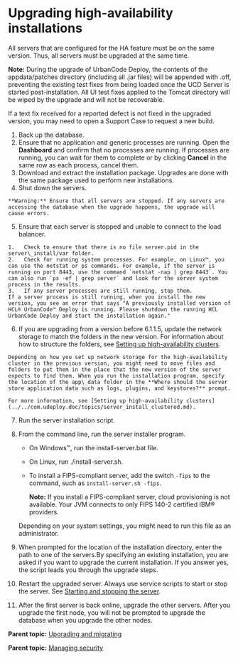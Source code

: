 # Upgrading high-availability installations

All servers that are configured for the HA feature must be on the same version. Thus, all servers must be upgraded at the same time.

**Note:** During the upgrade of UrbanCode Deploy, the contents of the appdata/patches directory \(including all .jar files\) will be appended with .off, preventing the existing test fixes from being loaded once the UCD Server is started post-installation. All UI test fixes applied to the Tomcat directory will be wiped by the upgrade and will not be recoverable.

If a text fix received for a reported defect is not fixed in the upgraded version, you may need to open a Support Case to request a new build.

1.   Back up the database. 
2.   Ensure that no application and generic processes are running. Open the **Dashboard** and confirm that no processes are running. If processes are running, you can wait for them to complete or by clicking **Cancel** in the same row as each process, cancel them.
3.   Download and extract the installation package. Upgrades are done with the same package used to perform new installations.
4.   Shut down the servers. 

    **Warning:** Ensure that all servers are stopped. If any servers are accessing the database when the upgrade happens, the upgrade will cause errors.

5.   Ensure that each server is stopped and unable to connect to the load balancer. 

    1.   Check to ensure that there is no file server.pid in the server\_install/var folder. 
    2.   Check for running system processes. For example, on Linux™, you can use the netstat or ps commands. For example, if the server is running on port 8443, use the command `netstat -nap | grep 8443`. You can also run `ps -ef | grep server` and look for the server system process in the results.
    3.   If any server processes are still running, stop them. 
    If a server process is still running, when you install the new version, you see an error that says "A previously installed version of HCL® UrbanCode™ Deploy is running. Please shutdown the running HCL UrbanCode Deploy and start the installation again."

6.   If you are upgrading from a version before 6.1.1.5, update the network storage to match the folders in the new version. For information about how to structure the folders, see [Setting up high-availability clusters](../../com.udeploy.doc/topics/server_install_clustered.md).

    Depending on how you set up network storage for the high-availability cluster in the previous version, you might need to move files and folders to put them in the place that the new version of the server expects to find them. When you run the installation program, specify the location of the app\_data folder in the **Where should the server store application data such as logs, plugins, and keystores?** prompt.

    For more information, see [Setting up high-availability clusters](../../com.udeploy.doc/topics/server_install_clustered.md).

7.  Run the server installation script.
8.  From the command line, run the server installer program. 

    -   On Windows™, run the install-server.bat file.
    -   On Linux, run ./install-server.sh.
    -   To install a FIPS-compliant server, add the switch `-fips` to the command, such as `install-server.sh -fips`.

        **Note:** If you install a FIPS-compliant server, cloud provisioning is not available. Your JVM connects to only FIPS 140-2 certified IBM® providers.

    Depending on your system settings, you might need to run this file as an administrator.

9.  When prompted for the location of the installation directory, enter the path to one of the servers.By specifying an existing installation, you are asked if you want to upgrade the current installation. If you answer yes, the script leads you through the upgrade steps.
10.  Restart the upgraded server. Always use service scripts to start or stop the server. See [Starting and stopping the server](../../com.udeploy.install.doc/topics/run_server.md).
11.  After the first server is back online, upgrade the other servers. After you upgrade the first node, you will not be prompted to upgrade the database when you upgrade the other nodes. 

**Parent topic:** [Upgrading and migrating](../../com.udeploy.doc/topics/c_node_upgrading.md)

**Parent topic:** [Managing security](../../com.udeploy.admin.doc/topics/security_ch.md)


